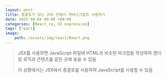```yaml
---
layout: post
title: 중괄호가 있는 JSX 안에서 자바스크립트 사용하기
date: 2025-08-04 09:00 +09:00
categories: [React_re, UI expression]
tags: [react]
image:
    path: /assets/img/react/React.png
---
```


> JSX를 사용하면 JavaScript 파일에 HTML과 비슷한 마크업을 작성하여 렌더링 로직과 콘텐츠를 같은 곳에 놓을 수 있음
>
> 이 상황에서는 JSX에서 중괄호를 사용하여 JavaScript를 사용할 수 있음